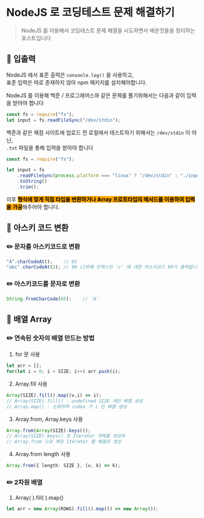 # NodeJS 로 코딩테스트 문제 해결하기

> NodeJS 를 이용해서 코딩테스트 문제 해결을 시도하면서 배운것들을 정리하는 포스트입니다

## 📖 입출력

NodeJS 에서 표준 출력은 `consoole.log()` 을 사용하고,\
표준 입력은 따로 존재하지 않아 npm 패키지를 설치해야합니다.

NodeJS 를 이용해 백준 / 프로그래머스와 같은 문제를 풀기위해서는 다음과 같이 입력을 받아야 합니다

```javascript
const fs = require("fs");
let input = fs.readFileSync("/dev/stdin");
```

백준과 같은 채점 사이트에 업로드 전 로컬에서 테스트하기 위해서는 `/dev/stdin` 이 아닌,\
`.txt` 파일을 통해 입력을 받아야 합니다

```javascript
const fs = require("fs");

let input = fs
    .readFileSync(process.platform === "linux" ? "/dev/stdin" : "./input.txt")
    .toString()
    .trim();
```

이후 <mark style="background-color:orange;">**형식에 맞게 직접 타입을 변환하거나 Array 프로토타입의 메서드를 이용하여 입력을 가공**</mark>해주어야 합니다.



## 📖 아스키 코드 변환

### ✏️ 문자를 아스키코드로 변환

```javascript
"A".charCodeAt();    // 65
"abc".charCodeAt(2); // 99 (2번째 인덱스인 'c' 에 대한 아스키코드 99가 출력됩니다
```

### ✏️ 아스키코드를 문자로 변환

```javascript
String.fromCharCode(65);    // 'A'
```



## 📖 배열 Array

### ✏️ 연속된 숫자의 배열 만드는 방법

1. for 문 사용

```typescript
let arr = [];
for(let i = 0; i < SIZE; i++) arr.push(i);
```

2. Array.fill 사용

```typescript
Array(SIZE).fill().map((v,i) => i);
// Array(SIZE).fill() : undefined SIZE 개인 배열 생성
// Array.map() : 순회하며 index 가 i 인 배열 생성
```

3. Array.from, Array.keys 사용

```typescript
Array.from(Array(SIZE).keys());
// Array(SIZE).keys() 로 Iterator 객체를 생성후
// Array.from 으로 해당 Iterator 를 배열로 생성
```

4. Array.from length 사용

```typescript
Array.from({ length: SIZE }, (v, k) => k);
```



### ✏️ 2차원 배열

1. Array( ).fill( ).map()

```javascript
let arr = new Array(ROWS).fill().map(() => new Array());
```


